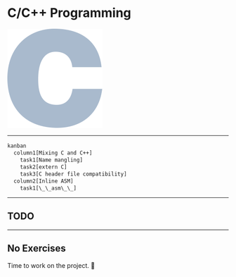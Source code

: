 # C/C++ Programming

![c logo](./assets/old_c_logo.png)

---

```mermaid
kanban
  column1[Mixing C and C++]
    task1[Name mangling]
    task2[extern C]
    task3[C header file compatibility]
  column2[Inline ASM]
    task1[\_\_asm\_\_]
```

---

## TODO

---

## No Exercises

Time to work on the project. 🙂
